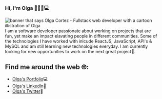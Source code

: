 ### Hi, I'm Olga 👋👧🏽💻

<img src="https://user-images.githubusercontent.com/28116510/134059121-6e3875a0-2415-42b2-a6e4-d60ba1d5ed86.png" alt="banner that says Olga Cortez - Fullstack web developer with a cartoon illistration of Olga">
I am a software developer passionate about working on projects that are fun, yet make an impact elavating people in different communities. Some of the technologies I have worked with inlcude ReactJS, JavaScript, API's & MySQL and am still learning new technologies everyday. I am currently looking for new opportunities to work on the next great project🌟.


## Find me around the web 🌐:
- <a href="https://olgacortez.netlify.app/">Olga's Portfolio</a>💻
- <a href="https://www.linkedin.com/in/olga-cortez/">Olga's LinkedIn</a>🔗
- <a href="https://twitter.com/OlgaCor42962609">Olga's Twitter</a>🦜
